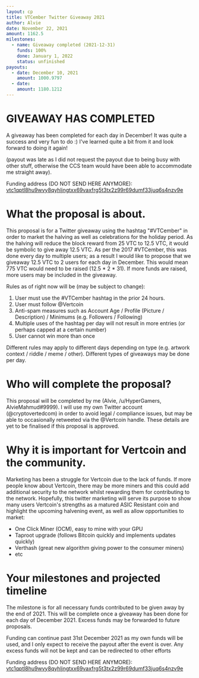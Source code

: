 ```yaml
---
layout: cp
title: VTCember Twitter Giveaway 2021
author: Alvie
date: November 22, 2021
amount: 1162.5
milestones:
  - name: Giveaway completed (2021-12-31)
    funds: 100%
    done: January 1, 2022
    status: unfinished
payouts:
  - date: December 10, 2021
    amount: 1000.9797
  - date: 
    amount: 1180.1212
---
```


# GIVEAWAY HAS COMPLETED
A giveaway has been completed for each day in December! It was quite a success and very fun to do :) I've learned quite a bit from it and look forward to doing it again!

(payout was late as I did not request the payout due to being busy with other stuff, otherwise the CCS team would have been able to accommodate me straight away).

Funding address (DO NOT SEND HERE ANYMORE): [vtc1qptl8hu9wvy8qyhljngtxx69vaxfrg5t3tx2z99r69dumf33juq6s4nzv9e](https://chainz.cryptoid.info/vtc/address.dws?vtc1qptl8hu9wvy8qyhljngtxx69vaxfrg5t3tx2z99r69dumf33juq6s4nzv9e.htm)

# What the proposal is about.
This proposal is for a Twitter giveaway using the hashtag "#VTCember" in order to market the halving as well as celebrations for the holiday period.
As the halving will reduce the block reward from 25 VTC to 12.5 VTC, it would be symbolic to give away 12.5 VTC.
As per the 2017 #VTCember, this was done every day to multiple users; as a result I would like to propose that we giveaway 12.5 VTC to 2 users for each day in December.
This would mean 775 VTC would need to be raised (12.5 * 2 * 31). If more funds are raised, more users may be included in the giveaway.

Rules as of right now will be (may be subject to change):

1. User must use the #VTCember hashtag in the prior 24 hours.
1. User must follow @Vertcoin
1. Anti-spam measures such as Account Age / Profile (Picture / Description) / Minimums (e.g. Followers / Following)
1. Multiple uses of the hashtag per day will not result in more entries (or perhaps capped at a certain number)
1. User cannot win more than once

Different rules may apply to different days depending on type (e.g. artwork context / riddle / meme / other). Different types of giveaways may be done per day.

# Who will complete the proposal?
This proposal will be completed by me (Alvie, /u/HyperGamers, AlvieMahmud#9999).
I will use my own Twitter account (@cryptovertedcom) in order to avoid legal / compliance issues, but may be able to occasionally retweeted via the @Vertcoin handle.
These details are yet to be finalised if this proposal is approved.

# Why it is important for Vertcoin and the community.
Marketing has been a struggle for Vertcoin due to the lack of funds.
If more people know about Vertcoin, there may be more miners and this could add additional security to the network whilst rewarding them for contributing to the network.
Hopefully, this twitter marketing will serve its purpose to show many users Vertcoin's strengths as a matured ASIC Resistant coin and highlight the upcoming halvening event, as well as allow opportunities to market:
- One Click Miner (OCM), easy to mine with your GPU
- Taproot upgrade (follows Bitcoin quickly and implements updates quickly)
- Verthash (great new algorithm giving power to the consumer miners)
- etc

# Your milestones and projected timeline
The milestone is for all necessary funds contributed to be given away by the end of 2021. This will be complete once a giveaway has been done for each day of December 2021. Excess funds may be forwarded to future proposals.

Funding can continue past 31st December 2021 as my own funds will be used, and I only expect to receive the payout after the event is over. Any excess funds will not be kept and can be redirected to other efforts

Funding address (DO NOT SEND HERE ANYMORE): [vtc1qptl8hu9wvy8qyhljngtxx69vaxfrg5t3tx2z99r69dumf33juq6s4nzv9e](https://chainz.cryptoid.info/vtc/address.dws?vtc1qptl8hu9wvy8qyhljngtxx69vaxfrg5t3tx2z99r69dumf33juq6s4nzv9e.htm)
